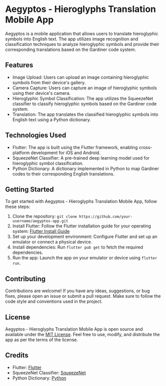 # Aegyptos - Hieroglyphs Translation Mobile App

Aegyptos is a mobile application that allows users to translate hieroglyphic symbols into English text. The app utilizes image recognition and classification techniques to analyze hieroglyphic symbols and provide their corresponding translations based on the Gardiner code system.

## Features

- Image Upload: Users can upload an image containing hieroglyphic symbols from their device's gallery.
- Camera Capture: Users can capture an image of hieroglyphic symbols using their device's camera.
- Hieroglyphic Symbol Classification: The app utilizes the SqueezeNet classifier to classify hieroglyphic symbols based on the Gardiner code system.
- Translation: The app translates the classified hieroglyphic symbols into English text using a Python dictionary.

## Technologies Used

- Flutter: The app is built using the Flutter framework, enabling cross-platform development for iOS and Android.
- SqueezeNet Classifier: A pre-trained deep learning model used for hieroglyphic symbol classification.
- Python Dictionary: A dictionary implemented in Python to map Gardiner codes to their corresponding English translations.

## Getting Started

To get started with Aegyptos - Hieroglyphs Translation Mobile App, follow these steps:

1. Clone the repository: `git clone https://github.com/your-username/aegyptos-app.git`
2. Install Flutter: Follow the Flutter installation guide for your operating system: [Flutter Install Guide](https://flutter.dev/docs/get-started/install)
3. Set up your development environment: Configure Flutter and set up an emulator or connect a physical device.
4. Install dependencies: Run `flutter pub get` to fetch the required dependencies.
5. Run the app: Launch the app on your emulator or device using `flutter run`.

## Contributing

Contributions are welcome! If you have any ideas, suggestions, or bug fixes, please open an issue or submit a pull request. Make sure to follow the code style and conventions used in the project.

## License

Aegyptos - Hieroglyphs Translation Mobile App is open source and available under the [MIT License](https://opensource.org/licenses/MIT). Feel free to use, modify, and distribute the app as per the terms of the license.

## Credits

- Flutter: [Flutter](https://flutter.dev)
- SqueezeNet Classifier: [SqueezeNet](https://arxiv.org/abs/1602.07360)
- Python Dictionary: [Python](https://www.python.org/)


